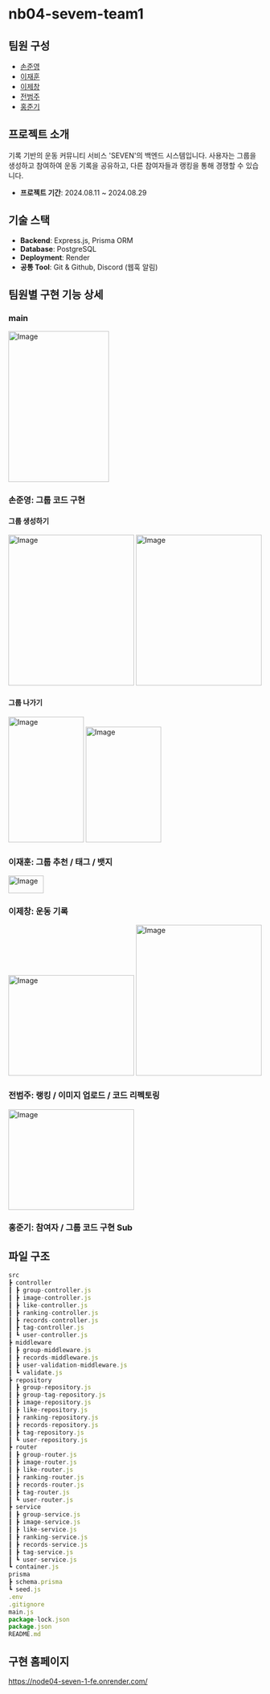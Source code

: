 # nb04-sevem-team1

## 팀원 구성

- [손준영](https://github.com/proteiin)
- [이재훈](https://github.com/jaehoon21)
- [이제창](https://github.com/Jerang2)
- [전범주](https://github.com/intwocave)
- [홍준기](https://github.com/InsipidPie1229)

## 프로젝트 소개

기록 기반의 운동 커뮤니티 서비스 'SEVEN'의 백엔드 시스템입니다. 사용자는 그룹을 생성하고 참여하여 운동 기록을 공유하고, 다른 참여자들과 랭킹을 통해 경쟁할 수 있습니다.

- **프로젝트 기간**: 2024.08.11 ~ 2024.08.29

## 기술 스택

- **Backend**: Express.js, Prisma ORM
- **Database**: PostgreSQL
- **Deployment**: Render
- **공통 Tool**: Git & Github, Discord (웹훅 알림)

## 팀원별 구현 기능 상세
### main
<img width="200" height="300" alt="Image" src="https://github.com/user-attachments/assets/697c8edd-117c-483b-8fa8-c8cce76398f4" />


### 손준영: 그룹 코드 구현
#### 그룹 생성하기
<img width="250" height="300" alt="Image" src="https://github.com/user-attachments/assets/107dea1e-7a11-4da2-8f89-2325e35f505a" />
<img width="250" height="300" alt="Image" src="https://github.com/user-attachments/assets/c5aeb077-4c28-4bec-a4e5-54a524c714db" />

#### 그룹 나가기
<img width="150" height="250" alt="Image" src="https://github.com/user-attachments/assets/ae6fe2d8-7c2e-4db6-8689-673e3fa5db3b" />
<img width="150" height="230" alt="Image" src="https://github.com/user-attachments/assets/4fe1b069-9c2f-44f8-abd4-5158f12d4dad" />


### 이재훈: 그룹 추천 / 태그 / 뱃지
<img width="70" height="35" alt="Image" src="https://github.com/user-attachments/assets/66a31b41-475a-4e1d-a25e-63b9f7a43d4e" />

### 이제창: 운동 기록
<img width="250" height="200" alt="Image" src="https://github.com/user-attachments/assets/c33a37ff-e6c5-45e6-ac72-5b4251157d62" />
<img width="250" height="300" alt="Image" src="https://github.com/user-attachments/assets/67a676d5-275c-4959-a368-ae4d86547773" />

### 전범주: 랭킹 / 이미지 업로드 / 코드 리펙토링
<img width="250" height="200" alt="Image" src="https://github.com/user-attachments/assets/56a7f5fb-9349-4233-919a-03bbf9896708" />

### 홍준기: 참여자 / 그룹 코드 구현 Sub












## 파일 구조

```jsx
src
┣ controller
┃ ┣ group-controller.js
┃ ┣ image-controller.js
┃ ┣ like-controller.js
┃ ┣ ranking-controller.js
┃ ┣ records-controller.js
┃ ┣ tag-controller.js
┃ ┗ user-controller.js
┣ middleware
┃ ┣ group-middleware.js
┃ ┣ records-middleware.js
┃ ┣ user-validation-middleware.js
┃ ┗ validate.js
┣ repository
┃ ┣ group-repository.js
┃ ┣ group-tag-repository.js
┃ ┣ image-repository.js
┃ ┣ like-repository.js
┃ ┣ ranking-repository.js
┃ ┣ records-repository.js
┃ ┣ tag-repository.js
┃ ┗ user-repository.js
┣ router
┃ ┣ group-router.js
┃ ┣ image-router.js
┃ ┣ like-router.js
┃ ┣ ranking-router.js
┃ ┣ records-router.js
┃ ┣ tag-router.js
┃ ┗ user-router.js
┣ service
┃ ┣ group-service.js
┃ ┣ image-service.js
┃ ┣ like-service.js
┃ ┣ ranking-service.js
┃ ┣ records-service.js
┃ ┣ tag-service.js
┃ ┗ user-service.js
┗ container.js
prisma
┣ schema.prisma
┗ seed.js
.env
.gitignore
main.js
package-lock.json
package.json
README.md
```

## 구현 홈페이지

https://node04-seven-1-fe.onrender.com/





